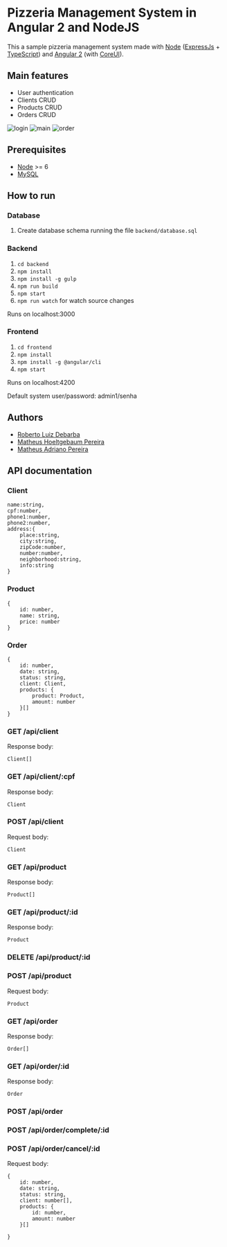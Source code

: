 # Pizzeria Management System in Angular 2 and NodeJS

This a sample pizzeria management system made with [Node](https://nodejs.org) ([ExpressJs](http://expressjs.com/pt-br/) + [TypeScript](https://www.typescriptlang.org/)) and [Angular 2](https://angular.io/) (with [CoreUI](http://coreui.io/)).

## Main features

* User authentication
* Clients CRUD
* Products CRUD
* Orders CRUD

![login](https://github.com/RobertoDebarba/pizzeria-management-angular/blob/master/screenshot/login.png)
![main](https://github.com/RobertoDebarba/pizzeria-management-angular/blob/master/screenshot/main.png)
![order](https://github.com/RobertoDebarba/pizzeria-management-angular/blob/master/screenshot/order.png)

## Prerequisites

* [Node](https://nodejs.org) >= 6
* [MySQL](https://www.mysql.com/)

## How to run

### Database

1. Create database schema running the file `backend/database.sql`

### Backend

1. `cd backend`
1. `npm install`
1. `npm install -g gulp`
1. `npm run build`
1. `npm start`
1. `npm run watch` for watch source changes

Runs on localhost:3000

### Frontend

1. `cd frontend`
1. `npm install`
1. `npm install -g @angular/cli`
1. `npm start`

Runs on localhost:4200

Default system user/password: admin1/senha

## Authors

* [Roberto Luiz Debarba](https://github.com/RobertoDebarba)
* [Matheus Hoeltgebaum Pereira](https://github.com/matheushoeltgebaum)
* [Matheus Adriano Pereira](https://github.com/matheusPereiraKrumm)

## API documentation

### Client

    name:string,
    cpf:number,
    phone1:number,
    phone2:number,
    address:{
        place:string,
        city:string,
        zipCode:number,
        number:number,
        neighborhood:string,
        info:string
    }

### Product

    {
        id: number,
        name: string,
        price: number
    }

### Order

    {
        id: number,
        date: string,
        status: string,
        client: Client,
        products: {
            product: Product,
            amount: number
        }[]
    }

### GET /api/client

Response body:

    Client[]

### GET /api/client/:cpf

Response body:

    Client

### POST /api/client

Request body:

    Client

### GET /api/product

Response body:

    Product[]

### GET /api/product/:id

Response body:

    Product

### DELETE /api/product/:id

### POST /api/product

Request body:

    Product

### GET /api/order

Response body:

    Order[]

### GET /api/order/:id

Response body:

    Order

### POST /api/order

### POST /api/order/complete/:id

### POST /api/order/cancel/:id

Request body:

    {
        id: number,
        date: string,
        status: string,
        client: number[],
        products: {
            id: number,
            amount: number
        }[]

    }

